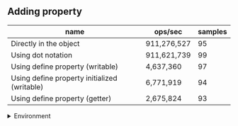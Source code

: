 ## Adding property

|name|ops/sec|samples|
|-|-|-|
|Directly in the object|911,276,527|95|
|Using dot notation|911,621,739|99|
|Using define property (writable)|4,637,360|97|
|Using define property initialized (writable)|6,771,919|94|
|Using define property (getter)|2,675,824|93|


<details>
<summary>Environment</summary>

* __Machine:__ linux x64 | 4 vCPUs | 15.2GB Mem
* __Run:__ Fri May 03 2024 20:20:40 GMT+0000 (Coordinated Universal Time)
</details>

<!--
{"environment":{"platform":"linux","arch":"x64","cpus":4,"totalMemory":15.245216369628906},"benchmarks":[{"name":"Directly in the object","opsSec":911276527.1248406,"samples":6},{"name":"Using dot notation","opsSec":911621738.5536375,"samples":10},{"name":"Using define property (writable)","opsSec":4637359.525829851,"samples":6},{"name":"Using define property initialized (writable)","opsSec":6771918.923551921,"samples":5},{"name":"Using define property (getter)","opsSec":2675824.2833474968,"samples":4}]}-->
